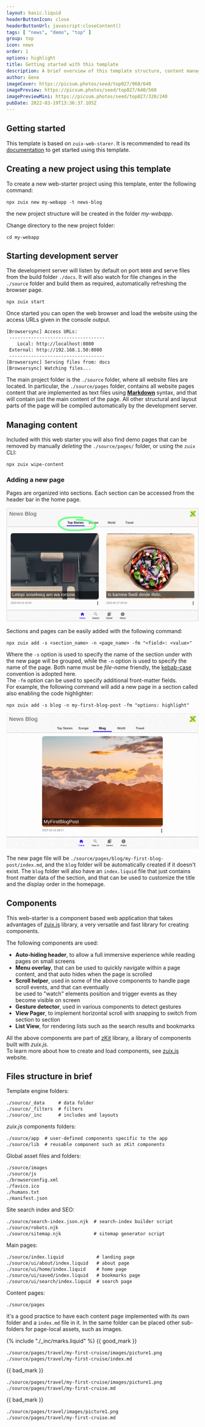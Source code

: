 ```yaml
---
layout: basic.liquid
headerButtonIcon: close
headerButtonUrl: javascript:closeContent()
tags: [ "news", "demo", "top" ]
group: top
icon: news
order: 1
options: highlight
title: Getting started with this template
description: A brief overview of this template structure, content management and publishing.  
author: Gene
imageCover: https://picsum.photos/seed/top027/960/640
imagePreview: https://picsum.photos/seed/top027/640/560
imagePreviewMini: https://picsum.photos/seed/top027/320/240
pubDate: 2022-03-19T13:36:37.105Z
---
```


## Getting started

This template is based on `zuix-web-starer`. It is recommended to read its [documentation](https://zuixjs.github.io/zuix-web-starter)
to get started using this template.

## Creating a new project using this template

To create a new web-starter project using this template, enter the following command:

```shell
npx zuix new my-webapp -t news-blog
```

the new project structure will be created in the folder *my-webapp*.

Change directory to the new project folder:

```shell
cd my-webapp
```

## Starting development server

The development server will listen by default on port `8080` and serve files from the build folder `./docs`.
It will also watch for file changes in the `./source` folder and build them as required, automatically refreshing the browser
page.

```shell
npx zuix start
```

Once started you can open the web browser and load the website using the access URLs given in the console output.

```shell
[Browsersync] Access URLs:
 -----------------------------------
    Local: http://localhost:8080
 External: http://192.168.1.50:8080
 -----------------------------------
[Browsersync] Serving files from: docs
[Browsersync] Watching files...
```

The main project folder is the `./source` folder, where all website files are located. In particular, the `./source/pages` folder,
contains all website pages content that are implemented as text files using [**Markdown**](https://www.markdownguide.org/getting-started/) syntax,
and that will contain just the main content of the page. All other structural and layout parts of the page will be compiled
automatically by the development server.


## Managing content

Included with this web starter you will also find demo pages that can be removed by manually *deleting* the
`./source/pages/` folder, or using the `zuix` CLI:

```shell
npx zuix wipe-content
```


### Adding a new page

Pages are organized into sections. Each section can be accessed from the header bar in the home page.

![Header Sections](./images/news-blog-sections.png)

Sections and pages can be easily added with the following command:

```shell
npx zuix add -s <section_name> -n <page_name> -fm "<field>: <value>"
```

Where the `-s` option is used to specify the name of the section under with the new page will be grouped, while the `-n`
option is used to specify the name of the page. Both name must be *file-name* friendly, the [kebab-case](https://en.wikipedia.org/wiki/Letter_case#Kebab_case)
convention is adopted here.  
The `-fm` option can be used to specify additional front-matter fields.  
For example, the following command will add a new page in a section called also enabling the code highlighter:

```shell
npx zuix add -s blog -n my-first-blog-post -fm "options: highlight"
```

![Adding a new post using zuix CLI](./images/news-blog-adding-post.png)

The new page file will be `./source/pages/blog/my-first-blog-post/index.md`, and the `blog` folder will be automatically created
if it doesn't exist. The `blog` folder will also have an `index.liquid` file that just contains front matter data of the section,
and that can be used to customize the title and the display order in the homepage.


## Components

This web-starter is a component based web application that takes advantages of [zuix.js](https://zuixjs.org) library, a very versatile and
fast library for creating components.

The following components are used:
- **Auto-hiding header**, to allow a full immersive experience while reading pages on small screens
- **Menu overlay**, that can be used to quickly navigate within a page content, and that auto hides when the page is scrolled
- **Scroll helper**, used in some of the above components to handle page scroll events, and that can eventually  
  be used to "watch" elements position and trigger events as they become visible on screen
- **Gesture detector**, used in various components to detect gestures
- **View Pager**, to implement horizontal scroll with snapping to switch from section to section
- **List View**, for rendering lists such as the search results and bookmarks

All the above components are part of [zKit](https://zuixjs.github.io/zkit/) library, a library of components built with *zuix.js*.  
To learn more about how to create and load components, see [zuix.js](https://zuixjs.org) website.


## Files structure in brief

Template engine folders:
```
./source/_data     # data folder
./source/_filters  # filters
./source/_inc      # includes and layouts
```

*zuix.js* components folders:
```
./source/app  # user-defined components specific to the app
./source/lib  # reusable component such as zKit components 
```

Global asset files and folders:
```
./source/images
./source/js
./browserconfig.xml
./favico.ico
./humans.txt
./manifest.json
```

Site search index and SEO:
```
./source/search-index.json.njk  # search-index builder script
./source/robots.njk
./source/sitemap.njk            # sitemap generator script
```

Main pages:
```
./source/index.liquid            # landing page
./source/ui/about/index.liquid   # about page
./source/ui/home/index.liquid    # home page
./source/ui/saved/index.liquid   # bookmarks page
./source/ui/search/index.liquid  # search page
```

Content pages:
```
./source/pages
```

it's a good practice to have each content page implemented with its own folder and a `index.md` file in it.
In the same folder can be placed other sub-folders for page-local assets, such as images.

{% include "./_inc/marks.liquid" %}
{{ good_mark }}

```
./source/pages/travel/my-first-cruise/images/picture1.png
./source/pages/travel/my-first-cruise/index.md
```

{{ bad_mark }}

```
./source/pages/travel/my-first-cruise/images/picture1.png
./source/pages/travel/my-first-cruise.md
```

{{ bad_mark }}

```
./source/pages/travel/images/picture1.png
./source/pages/travel/my-first-cruise.md
```
